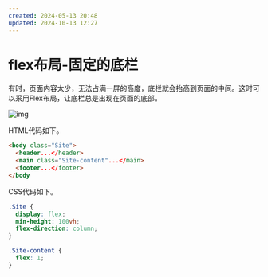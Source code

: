 ```yaml
---
created: 2024-05-13 20:48
updated: 2024-10-13 12:27
---
```

# flex布局-固定的底栏

有时，页面内容太少，无法占满一屏的高度，底栏就会抬高到页面的中间。这时可以采用Flex布局，让底栏总是出现在页面的底部。

![img](https://cdn.jsdelivr.net/gh/MrJackC/PicGoImages/other/202404230909068.png)

HTML代码如下。

 ```html
 <body class="Site">
   <header...</header>
   <main class="Site-content"...</main>
   <footer...</footer>
 </body
 ```

CSS代码如下。

 ```css
 .Site {
   display: flex;
   min-height: 100vh;
   flex-direction: column;
 }
 
 .Site-content {
   flex: 1;
 }
 ```
